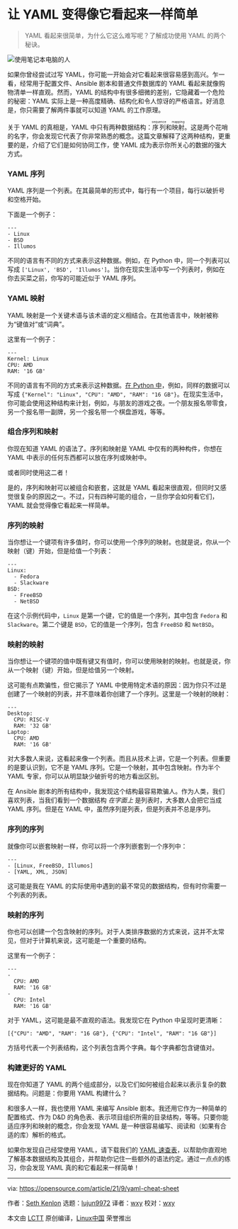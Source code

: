 [#]: subject: "Make YAML as easy as it looks"
[#]: via: "https://opensource.com/article/21/9/yaml-cheat-sheet"
[#]: author: "Seth Kenlon https://opensource.com/users/seth"
[#]: collector: "lujun9972"
[#]: translator: "wxy"
[#]: reviewer: "wxy"
[#]: publisher: " "
[#]: url: " "

让 YAML 变得像它看起来一样简单
======

> YAML 看起来很简单，为什么它这么难写呢？了解成功使用 YAML 的两个秘诀。

![使用笔记本电脑的人][1]

如果你曾经尝试过写 YAML，你可能一开始会对它看起来很容易感到高兴。乍一看，经常用于配置文件、Ansible 剧本和普通文件数据库的 YAML 看起来就像购物清单一样直观。然而，YAML 的结构中有很多细微的差别，它隐藏着一个危险的秘密：YAML 实际上是一种高度精确、结构化和令人惊讶的严格语言。好消息是，你只需要了解两件事就可以知道 YAML 的工作原理。

关于 YAML 的真相是，YAML 中只有两种数据结构：<ruby>序列<rt>sequence</rt></ruby>和<ruby>映射<rt>mapping</rt></ruby>。这是两个花哨的名字，你会发现它代表了你非常熟悉的概念。这篇文章解释了这两种结构，更重要的是，介绍了它们是如何协同工作，使 YAML 成为表示你所关心的数据的强大方式。

### YAML 序列

YAML 序列是一个列表。在其最简单的形式中，每行有一个项目，每行以破折号和空格开始。

下面是一个例子：

```
---
- Linux
- BSD
- Illumos
```

不同的语言有不同的方式来表示这种数据。例如，在 Python 中，同一个列表可以写成 `['Linux', 'BSD', 'Illumos']`。当你在现实生活中写一个列表时，例如在你去买菜之前，你写的可能近似于 YAML 序列。

### YAML 映射

YAML 映射是一个关键术语与该术语的定义相结合。在其他语言中，映射被称为“键值对”或“词典”。

这里有一个例子：

```
---
Kernel: Linux
CPU: AMD
RAM: '16 GB'
```

不同的语言有不同的方式来表示这种数据。[在 Python 中][2]，例如，同样的数据可以写成 `{"Kernel": "Linux", "CPU": "AMD", "RAM": "16 GB"}`。在现实生活中，你可能会使用这种结构来计划，例如，与朋友的游戏之夜。一个朋友报名带零食，另一个报名带一副牌，另一个报名带一个棋盘游戏，等等。

### 组合序列和映射

你现在知道 YAML 的语法了。序列和映射是 YAML 中仅有的两种构件，你想在 YAML 中表示的任何东西都可以放在序列或映射中。

或者同时使用这二者！

是的，序列和映射可以被组合和嵌套，这就是 YAML 看起来很直观，但同时又感觉很复杂的原因之一。不过，只有四种可能的组合，一旦你学会如何看它们，YAML 就会觉得像它看起来一样简单。

### 序列的映射

当你想让一个键项有许多值时，你可以使用一个序列的映射。也就是说，你从一个映射（键）开始，但是给值一个列表：

```
---
Linux:
  - Fedora
  - Slackware
BSD:
  - FreeBSD
  - NetBSD
```

在这个示例代码中，`Linux` 是第一个键，它的值是一个序列，其中包含 `Fedora` 和 `Slackware`。第二个键是 `BSD`，它的值是一个序列，包含 `FreeBSD` 和 `NetBSD`。

### 映射的映射

当你想让一个键项的值中既有键又有值时，你可以使用映射的映射。也就是说，你从一个映射（键）开始，但是给值另一个映射。

这可能有点欺骗性，但它揭示了 YAML 中使用特定术语的原因：因为你只不过是创建了一个映射的列表，并不意味着你创建了一个序列。这里是一个映射的映射：

```
---
Desktop:
  CPU: RISC-V
  RAM: '32 GB'
Laptop:
  CPU: AMD
  RAM: '16 GB'
```

对大多数人来说，这看起来像一个列表。而且从技术上讲，它是一个列表。但重要的是要认识到，它不是 YAML 序列。它是一个映射，其中包含映射。作为半个 YAML 专家，你可以从明显缺少破折号的地方看出区别。

在 Ansible 剧本的所有结构中，我发现这个结构最容易欺骗人。作为人类，我们喜欢列表，当我们看到一个数据结构 _在字面上_ 是列表时，大多数人会把它当成 YAML 序列。但是在 YAML 中，虽然序列是列表，但是列表并不总是序列。

### 序列的序列

就像你可以嵌套映射一样，你可以将一个序列嵌套到一个序列中：

```
---
- [Linux, FreeBSD, Illumos]
- [YAML, XML, JSON]
```

这可能是我在 YAML 的实际使用中遇到的最不常见的数据结构，但有时你需要一个列表的列表。

### 映射的序列

你也可以创建一个包含映射的序列。对于人类排序数据的方式来说，这并不太常见，但对于计算机来说，这可能是一个重要的结构。

这里有一个例子：

```
---
-
  CPU: AMD
  RAM: '16 GB'
-
  CPU: Intel
  RAM: '16 GB'
```

对于 YAML，这可能是最不直观的语法。我发现它在 Python 中呈现时更清晰：

```
[{"CPU": "AMD", "RAM": "16 GB"}, {"CPU": "Intel", "RAM": "16 GB"}]
```

方括号代表一个列表结构，这个列表包含两个字典。每个字典都包含键值对。

### 构建更好的 YAML

现在你知道了 YAML 的两个组成部分，以及它们如何被组合起来以表示复杂的数据结构。问题是：你要用 YAML 构建什么？

和很多人一样，我也使用 YAML 来编写 Ansible 剧本。我还用它作为一种简单的配置格式、作为 D&D 的角色表、表示项目组织所需的目录结构，等等。只要你能适应序列和映射的概念，你会发现 YAML 是一种很容易编写、阅读和（如果有合适的库）解析的格式。

如果你发现自己经常使用 YAML，请下载我们的 [YAML 速查表][3]，以帮助你直观地了解基本数据结构及其组合，并帮助你记住一些额外的语法约定。通过一点点的练习，你会发现 YAML 真的和它看起来一样简单！

--------------------------------------------------------------------------------

via: https://opensource.com/article/21/9/yaml-cheat-sheet

作者：[Seth Kenlon][a]
选题：[lujun9972][b]
译者：[wxy](https://github.com/wxy)
校对：[wxy](https://github.com/wxy)

本文由 [LCTT](https://github.com/LCTT/TranslateProject) 原创编译，[Linux中国](https://linux.cn/) 荣誉推出

[a]: https://opensource.com/users/seth
[b]: https://github.com/lujun9972
[1]: https://opensource.com/sites/default/files/styles/image-full-size/public/lead-images/laptop_screen_desk_work_chat_text.png?itok=UXqIDRDD (Person using a laptop)
[2]: https://opensource.com/article/21/3/dictionary-values-python
[3]: https://opensource.com/downloads/yaml-cheat-sheet
